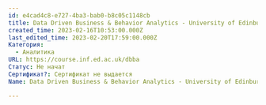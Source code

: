 ```yaml
---
id: e4cad4c8-e727-4ba3-bab0-b8c05c1148cb
title: Data Driven Business & Behavior Analytics - University of Edinburgh
created_time: 2023-02-16T10:53:00.000Z
last_edited_time: 2023-02-20T17:59:00.000Z
Категория:
  - Аналитика
URL: https://course.inf.ed.ac.uk/dbba
Статус: Не начат
Сертификат?: Сертификат не выдается
Name: Data Driven Business & Behavior Analytics - University of Edinburgh

---
```

